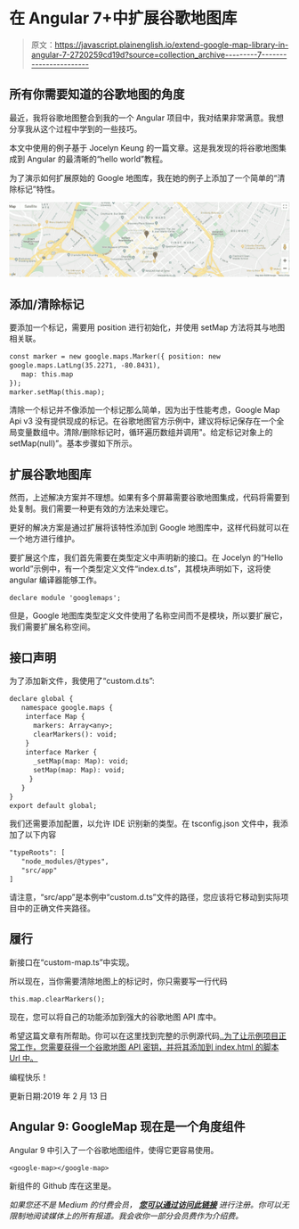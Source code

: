 # 在 Angular 7+中扩展谷歌地图库

> 原文：<https://javascript.plainenglish.io/extend-google-map-library-in-angular-7-2720259cd19d?source=collection_archive---------7----------------------->

## 所有你需要知道的谷歌地图的角度

最近，我将谷歌地图整合到我的一个 Angular 项目中，我对结果非常满意。我想分享我从这个过程中学到的一些技巧。

本文中使用的例子基于 Jocelyn Keung 的一篇文章。这是我发现的将谷歌地图集成到 Angular 的最清晰的“hello world”教程。

为了演示如何扩展原始的 Google 地图库，我在她的例子上添加了一个简单的“清除标记”特性。

![](img/c8d71dd4f8767be8211703efa4381c82.png)

## 添加/清除标记

要添加一个标记，需要用 position 进行初始化，并使用 setMap 方法将其与地图相关联。

```
const marker = new google.maps.Marker({ position: new google.maps.LatLng(35.2271, -80.8431),
   map: this.map
});
marker.setMap(this.map);
```

清除一个标记并不像添加一个标记那么简单，因为出于性能考虑，Google Map Api v3 没有提供现成的标记。在谷歌地图官方示例中，建议将标记保存在一个全局变量数组中。清除/删除标记时，循环遍历数组并调用"。给定标记对象上的 setMap(null)”。基本步骤如下所示。

## 扩展谷歌地图库

然而，上述解决方案并不理想。如果有多个屏幕需要谷歌地图集成，代码将需要到处复制。我们需要一种更有效的方法来处理它。

更好的解决方案是通过扩展将该特性添加到 Google 地图库中，这样代码就可以在一个地方进行维护。

要扩展这个库，我们首先需要在类型定义中声明新的接口。在 Jocelyn 的“Hello world”示例中，有一个类型定义文件“index.d.ts”，其模块声明如下，这将使 angular 编译器能够工作。

```
declare module 'googlemaps';
```

但是，Google 地图库类型定义文件使用了名称空间而不是模块，所以要扩展它，我们需要扩展名称空间。

## 接口声明

为了添加新文件，我使用了“custom.d.ts”:

```
declare global {
   namespace google.maps {
    interface Map {
      markers: Array<any>;
      clearMarkers(): void;
    }
    interface Marker {
      _setMap(map: Map): void;
      setMap(map: Map): void;
     }
   }
}
export default global;
```

我们还需要添加配置，以允许 IDE 识别新的类型。在 tsconfig.json 文件中，我添加了以下内容

```
"typeRoots": [
   "node_modules/@types",
   "src/app"
]
```

请注意，“src/app”是本例中“custom.d.ts”文件的路径，您应该将它移动到实际项目中的正确文件夹路径。

## 履行

新接口在“custom-map.ts”中实现。

所以现在，当你需要清除地图上的标记时，你只需要写一行代码

```
this.map.clearMarkers();
```

现在，您可以将自己的功能添加到强大的谷歌地图 API 库中。

希望这篇文章有所帮助。你可以在这里找到完整的示例源代码[..为了让示例项目正常工作，您需要获得一个谷歌地图 API 密钥，并将其添加到 index.html 的脚本 Url 中。](https://github.com/sunnyy02/googlemapAngularIntegration.git)

编程快乐！

更新日期:2019 年 2 月 13 日

## Angular 9: GoogleMap 现在是一个角度组件

Angular 9 中引入了一个谷歌地图组件，使得它更容易使用。

```
<google-map></google-map>
```

新组件的 Github 库在这里是。

*如果您还不是 Medium 的付费会员，* [***您可以通过访问此链接***](https://sunnysun-5694.medium.com/membership) *进行注册。你可以无限制地阅读媒体上的所有报道。我会收你一部分会员费作为介绍费。*